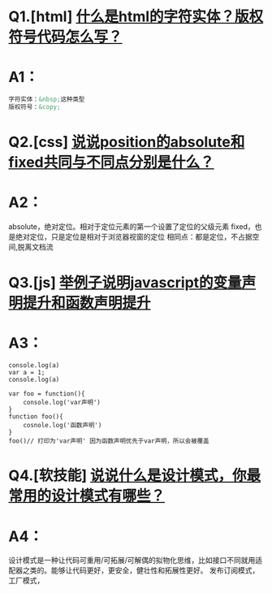# Q1.[html] [什么是html的字符实体？版权符号代码怎么写？](https://github.com/haizlin/fe-interview/issues/279)
# A1：
```html
字符实体：&nbsp;这种类型
版权符号：&copy;

```

# Q2.[css] [说说position的absolute和fixed共同与不同点分别是什么？](https://github.com/haizlin/fe-interview/issues/280)
# A2：
absolute，绝对定位。相对于定位元素的第一个设置了定位的父级元素
fixed，也是绝对定位，只是定位是相对于浏览器视窗的定位
相同点：都是定位，不占据空间,脱离文档流

# Q3.[js] [举例子说明javascript的变量声明提升和函数声明提升](https://github.com/haizlin/fe-interview/issues/281)
# A3：
```
console.log(a)
var a = 1;
console.log(a)

var foo = function(){
    console.log('var声明')
}
function foo(){
    cosnole.log('函数声明')
}
foo()// 打印为'var声明' 因为函数声明优先于var声明，所以会被覆盖
```

# Q4.[软技能] [说说什么是设计模式，你最常用的设计模式有哪些？](https://github.com/haizlin/fe-interview/issues/282)
# A4：
 设计模式是一种让代码可重用/可拓展/可解偶的拟物化思维，比如接口不同就用适配器之类的。能够让代码更好，更安全，健壮性和拓展性更好。
 发布订阅模式，工厂模式，
